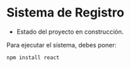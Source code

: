 <h1> Sistema de Registro</h1>


- Estado del proyecto en construcción.

Para ejecutar el sistema, debes poner:

```npm install react```
